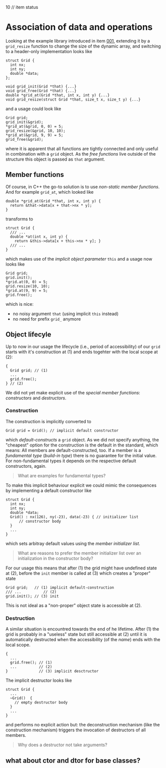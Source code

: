 10 // item status
# Association of data and operations
Looking at the example library introduced in item [001](https://cppitems.github.io/#/item/001), extending it by a `grid_resize` function to change the size of the dynamic array, and switching to a header-only implementation looks like
```pmans
struct Grid {
  int nx;
  int ny;
  double *data;
};

void grid_init(Grid *that) {...}
void grid_free(Grid *that) {...}
double *grid_at(Grid *that, int x, int y) {...}
void grid_resize(struct Grid *that, size_t x, size_t y) {...}
````
and a usage could look like
```pmans
Grid grid;
grid_init(&grid);
*grid_at(&grid, 0, 0) = 5;
grid_resize(&grid, 10, 10);
*grid_at(&grid, 9, 9) = 5;
grid_free(&grid);
```
where it is apparent that all functions are tightly connected and only useful in combination with a `grid` object.
As the *free functions* live outside of the structure this object is passed as `that` argument.

## Member functions

Of course, in C++ the go-to solution is to use *non-static member functions*.
And for example `grid_at`, which looked like
```pmans
double *grid_at(Grid *that, int x, int y) {
  return &that->data[x + that->nx * y];
}
```
transforms to
```pmans
struct Grid {
  /// ...
  double *at(int x, int y) { 
    return &this->data[x + this->nx * y]; }
  /// ...
}
```
which makes use of the *implicit object parameter* `this` and a usage now looks like
```pmans
Grid grid;
grid.init(); 
*grid.at(0, 0) = 5;
grid.resize(10, 10);
*grid.at(9, 9) = 5;
grid.free();
```
which is nice: 
- no noisy argument `that` (using implicit `this` instead) 
- no need for prefix `grid_` anymore

## Object lifecyle
Up to now in our usage the lifecycle (i.e., period of accessibility) of our `grid` starts with it's construction at (1) and ends togehter with the local scope at (2):
```pmans
{
  Grid grid; // (1)
  ...
  grid.free();
} // (2)
```
We did not yet make explicit use of the *special member functions*: *constructors* and *destructors*.

### Construction

The construction is implicitly converted to
```pmans
Grid grid = Grid(); // implicit default constructor
```
which *default-constructs* a `grid` object.
As we did not specify anything, the "cheapest" option for the construction is the default in the standard, which means: 
All members are default-constructed, too.
If a member is a *fundamental type* (*build-in type*) there is no guarantee for the initial value. 
For non-fundamental types it depends on the respective default constructors, again.

> What are examples for fundamental types?

To make this implicit behaviour explicit we could mimic the consequences by implementing a default constructor like
```pmans
struct Grid {
  int nx;
  int ny;
  double *data;     
  Grid() : nx(126), ny(-23), data(-23) { // initializer list
      // constructor body
  }
  ...
}
```
which sets arbitray default values using the *member initializer list*.

> What are reasons to prefer the member initializer list over an initialization in the constructor body?

For our usage this means that after (1) the grid might have undefined state at (2), before the `init` member is called at (3) which creates a "proper" state
```pmans
Grid grid;   // (1) implicit default-construction
/// ...          // (2) 
grid.init(); // (3) init
```
This is not ideal as a "non-proper" object state is accessible at (2).

### Destruction
A similar situation is encountred towards the end of he lifetime.
After (1) the grid is probably in a "useless" state but still accessible at (2) until it is automatically destructed when the accessibility (of the *name*) ends with the local scope.
```pmans
{
  ...
  grid.free(); // (1) 
  ...          // (2)
}              // (3) implicit desctructor
```
The implicit destructor looks like
```pmans
struct Grid {
  ...   
  ~Grid()  { 
    // empty destructor body
  }
  ...
}
```
and performs no explicit action but: the deconstruction mechanism (like the construction mechanism) triggers the invocation of destructors of all members.

> Why does a destructor not take arguments?

## what about ctor and dtor for base classes?